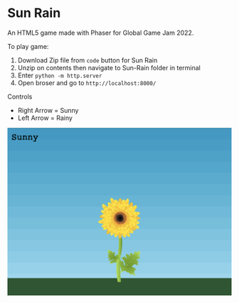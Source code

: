 # Sun Rain
An HTML5 game made with Phaser for Global Game Jam 2022.

To play game:
1. Download Zip file from `code` button for Sun Rain
2. Unzip on contents then navigate to Sun-Rain folder in terminal
3. Enter `python -m http.server`
4. Open broser and go to `http://localhost:8000/`

Controls
- Right Arrow = Sunny
- Left Arrow = Rainy

![Screenshot](https://github.com/josephclaymiller/Sun-Rain/blob/main/Sun-Rain.png)

